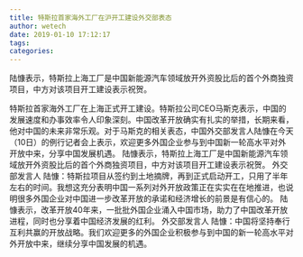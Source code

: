 ```yaml
---
title: 特斯拉首家海外工厂在沪开工建设外交部表态
author: wetech
date: 2019-01-10 17:12:17
tags: 
categories: 
---
```

陆慷表示，特斯拉上海工厂是中国新能源汽车领域放开外资股比后的首个外商独资项目，中方对该项目开工建设表示祝贺。
<!-- more -->
特斯拉首家海外工厂在上海正式开工建设。特斯拉公司CEO马斯克表示，中国的发展速度和办事效率令人印象深刻。中国改革开放确实有扎实的举措，长期来看，他对中国的未来非常乐观。对于马斯克的相关表态，中国外交部发言人陆慷在今天（10日）的例行记者会上表示，欢迎更多外国企业参与到中国新一轮高水平对外开放中来，分享中国发展机遇。
陆慷表示，特斯拉上海工厂是中国新能源汽车领域放开外资股比后的首个外商独资项目，中方对该项目开工建设表示祝贺。
外交部发言人 陆慷：特斯拉项目从签约到土地摘牌，再到正式启动开工，只用了半年左右的时间。我想这充分表明中国一系列对外开放政策正在实实在在地推进，也说明很多外国企业对中国进一步改革开放的承诺和经济增长的前景是有信心的。
陆慷表示，改革开放40年来，一批批外国企业涌入中国市场，助力了中国改革开放进程，同时也分享着中国经济发展的红利。
外交部发言人 陆慷：中国将坚持奉行互利共赢的开放战略。我们欢迎更多的外国企业积极参与到中国的新一轮高水平对外开放中来，继续分享中国发展的机遇。
 
 
